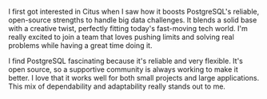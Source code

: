 I first got interested in Citus when I saw how it boosts PostgreSQL's reliable, open-source strengths to handle big data challenges. It blends a solid base with a creative twist, perfectly fitting today's fast-moving tech world. I'm really excited to join a team that loves pushing limits and solving real problems while having a great time doing it.



I find PostgreSQL fascinating because it's reliable and very flexible. It's open source, so a supportive community is always working to make it better. I love that it works well for both small projects and large applications. This mix of dependability and adaptability really stands out to me.
